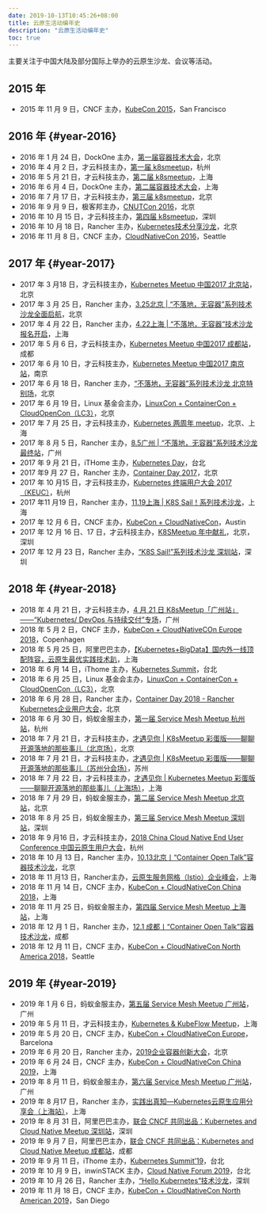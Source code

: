 ```yaml
---
date: 2019-10-13T10:45:26+08:00
title: 云原生活动编年史
description: "云原生活动编年史"
toc: true
---
```


主要关注于中国大陆及部分国际上举办的云原生沙龙、会议等活动。

## 2015 年

- 2015 年 11 月 9 日，CNCF 主办，[KubeCon 2015](https://ti.to/kubecon/kubecon-2015/en)，San Francisco

## 2016 年 {#year-2016}

- 2016 年 1 月 24 日，DockOne 主办，[第一届容器技术大会](http://www.k8smeetup.com/activity/VkrpmKr8M)，北京
- 2016 年 4 月 2 日，才云科技主办，[第一届 k8smeetup](http://www.k8smeetup.com/activity/VJYAErHIM)，杭州
- 2016 年 5 月 21 日，才云科技主办，[第二届 k8smeetup](http://www.k8smeetup.com/activity/VJkfC1eLz)，上海
- 2016 年 6 月 4 日，DockOne 主办，[第二届容器技术大会](http://www.k8smeetup.com/activity/VkrpmKr8M)，上海
- 2016 年 7 月 17 日，才云科技主办，[第三届 k8smeetup](http://www.k8smeetup.com/activity/EJIqMHrIz)，北京
- 2016 年 9 月 9 日，极客邦主办，[CNUTCon 2016](http://www.k8smeetup.com/activity/V12ewKBLG)，北京
- 2016 年 10 月 15 日，才云科技主办，[第四届 k8smeetup](http://www.k8smeetup.com/activity/NkhR7Sr8f)，深圳
- 2016 年 10 月 18 日，Rancher 主办，[Kubernetes技术分享沙龙](http://rancher.huodongxing.com/event/9356465950100)，北京
- 2016 年 11 月 8 日，CNCF 主办，[CloudNativeCon 2016](https://www.cncf.io/event/cloudnativecon-2016/)，Seattle

## 2017 年 {#year-2017}

- 2017 年 3 月18 日，才云科技主办，[Kubernetes Meetup 中国2017 北京站](http://caicloud.huodongxing.com/event/8378827311300)，北京
- 2017 年 3 月 25 日，Rancher 主办，[3.25北京 | “不落地，无容器”系列技术沙龙全面启航](http://rancher.huodongxing.com/event/7378654677300)，北京
- 2017 年 4 月 22 日，Rancher 主办，[4.22上海 | “不落地，无容器”技术沙龙报名开启](http://rancher.huodongxing.com/event/3381853077800)，上海
- 2017 年 5 月 6 日，才云科技主办，[Kubernetes Meetup 中国2017 成都站](http://caicloud.huodongxing.com/event/1385862174100)，成都
- 2017 年 6 月 10 日，才云科技主办，[Kubernetes Meetup 中国2017 南京站](http://caicloud.huodongxing.com/event/5388886925000)，南京
- 2017 年 6 月 18 日，Rancher 主办，[“不落地，无容器”系列技术沙龙 北京特别场](http://rancher.huodongxing.com/event/9390219695900)，北京
- 2017 年 6 月 19 日，Linux 基金会主办，[LinuxCon + ContainerCon + CloudOpenCon（LC3）](http://www.k8smeetup.com/activity/VypCXoDfQ)，北京
- 2017 年 7 月 25 日，才云科技主办，[Kubernetes 两周年 meetup](http://www.k8smeetup.com/activity/V1kvVsBHX)，北京、上海
- 2017 年 8 月 5 日，Rancher 主办，[8.5广州 | “不落地，无容器”系列技术沙龙最终站](http://rancher.huodongxing.com/event/1396788518500)，广州
- 2017 年 9 月 21 日，iTHome 主办，[Kubernetes Day](https://day.ithome.com.tw/kubernetes/)，台北
- 2017 年9 月 27 日，Rancher 主办，[Container Day 2017](http://rancher.huodongxing.com/event/3403299936700)，北京
- 2017 年 10 月15 日，才云科技主办，[Kubernetes 终端用户大会 2017（KEUC）](https://www.doit.com.cn/p/292856.html)，杭州
- 2017 年11 月19 日，Rancher 主办，[11.19上海 | K8S Sail！系列技术沙龙](http://rancher.huodongxing.com/event/8411362388800)，上海
- 2017 年 12 月 6 日，CNCF 主办，[KubeCon + CloudNativeCon](http://events17.linuxfoundation.org/events/kubecon-and-cloudnativecon-north-america)，Austin
- 2017 年 12 月 16 日、17 日，才云科技主办，[K8SMeetup 年中献礼](http://www.huodongxing.com/event/3417110489100)，北京，深圳
- 2017 年 12 月 23 日，Rancher 主办，[“K8S Sail!”系列技术沙龙 深圳站](http://rancher.huodongxing.com/event/7417262471900)，深圳

## 2018 年 {#year-2018}

- 2018 年 4 月 21 日，才云科技主办，[4 月 21 日 K8sMeetup「广州站」——“Kubernetes/ DevOps 与持续交付”专场](https://www.huodongxing.com/event/4435288682600)，广州
- 2018 年 5 月 2 日，CNCF 主办，[KubeCon + CloudNativeCOn Europe 2018](http://events.linuxfoundation.org/events/kubecon-and-cloudnativecon-europe)，Copenhagen
- 2018 年 5 月 25 日，阿里巴巴主办，[【Kubernetes+BigData】国内外一线顶配阵容，云原生最优实践技术趴](http://www.huodongxing.com/event/8491306657000)，上海
- 2018 年 6 月 14 日，iThome 主办，[Kubernetes Summit](https://summit.ithome.com.tw/kubernetes/2018/index.html)，台北
- 2018 年 6 月 25 日，Linux 基金会主办，[LinuxCon + ContainerCon + CloudOpenCon（LC3）](https://www.lfasiallc.com/events/lc3-2018/)，北京
- 2018 年 6 月 28 日，Rancher 主办，[Container Day 2018 - Rancher Kubernetes企业用户大会](https://www.huodongxing.com/event/2443336392200)，北京
- 2018 年 6 月 30 日，蚂蚁金服主办，[第一届 Service Mesh Meetup 杭州站](https://www.servicemesher.com/blog/hangzhou-meetup-20180630/)，杭州
- 2018 年 7 月 21 日，才云科技主办，[才遇见你 | K8sMeetup 彩蛋版——聊聊开源落地的那些事儿（北京场）](http://caicloud.huodongxing.com/event/3445309248900)，北京
- 2018 年 7 月 21 日，才云科技主办，[才遇见你 | K8sMeetup 彩蛋版——聊聊开源落地的那些事儿（苏州分会场）](http://caicloud.huodongxing.com/event/7449077398200)，苏州
- 2018 年 7 月 22 日，才云科技主办，[才遇见你 | Kubernetes Meetup 彩蛋版——聊聊开源落地的那些事儿（上海场）]([http://caicloud.huodongxing.com/event/6445310304200)，上海
- 2018 年 7 月 29 日，蚂蚁金服主办，[第二届 Service Mesh Meetup 北京站](https://www.servicemesher.com/blog/beijing-meetup-20180729/)，北京
- 2018 年 8 月 25 日，蚂蚁金服主办，[第三届 Service Mesh Meetup 深圳站](https://www.servicemesher.com/blog/service-mesh-meetup-shenzhen-20180825/)，深圳
- 2018 年 9 月16 日，才云科技主办，[2018 China Cloud Native End User Conference 中国云原生用户大会](http://huodongxing.com/event/8449630009800)，杭州
- 2018 年 10 月 13 日，Rancher 主办，[10.13北京丨“Container Open Talk”容器技术沙龙](http://rancher.huodongxing.com/event/5458594351600)，北京
- 2018 年 11 月13 日，Rancher主办，[云原生服务网格（Istio）企业峰会](https://www.huodongxing.com/event/2455540018800)，上海
- 2018 年 11 月 14 日，CNCF 主办，[KubeCon + CloudNativeCon China 2018](http://www.lfasiallc.com/kubecon-cloudnativecon-china)，上海
- 2018 年 11 月 25 日，蚂蚁金服主办，[第四届 Service Mesh Meetup 上海站](https://www.servicemesher.com/blog/service-mesh-meetup-shanghai-20181125/)，上海
- 2018 年 12 月 1 日，Rancher 主办，[12.1 成都丨“Container Open Talk”容器技术沙龙](http://huodongxing.com/event/5464251886100)，成都
- 2018 年 12 月 11 日，CNCF 主办，[KubeCon + CloudNativeCon North America 2018](https://events.linuxfoundation.org/events/kubecon-cloudnativecon-north-america-2018/)，Seattle

## 2019 年 {#year-2019}

- 2019 年 1 月 6 日，蚂蚁金服主办，[第五届 Service Mesh Meetup 广州站](https://www.servicemesher.com/blog/service-mesh-meetup-guangzhou-20190106/)，广州
- 2019 年 5 月 11 日，才云科技主办，[Kubernetes & KubeFlow Meetup](http://www.k8smeetup.com/activity/4J7O9@9qU)，上海
- 2019 年 5 月 20 日，CNCF 主办，[KubeCon + CloudNativeCon Europe](https://events19.linuxfoundation.org/events/kubecon-cloudnativecon-europe-2019/)，Barcelona
- 2019 年 6 月 20 日，Rancher 主办，[2019企业容器创新大会](http://huodongxing.com/event/6492600579600)，北京
- 2019 年 6 月 24 日，CNCF 主办，[KubeCon + CloudNativeCon China 2019](https://www.lfasiallc.com/events/kubecon-cloudnativecon-china-2019/)，上海
- 2019 年 8 月 11 日，蚂蚁金服主办，[第六届 Service Mesh Meetup 广州站](https://www.servicemesher.com/blog/service-mesh-meetup-guangzhou-20190811/)，广州
- 2019 年 8 月17 日，Rancher 主办，[实践出真知—Kubernetes云原生应用分享会（上海站）](https://www.huodongxing.com/event/9504522238400)，上海
- 2019 年 8 月 31 日，阿里巴巴主办，[联合 CNCF 共同出品：Kubernetes and Cloud Native Meetup 深圳站](https://www.huodongxing.com/event/7503127706300)，深圳
- 2019 年 9 月 7 日，阿里巴巴主办，[联合 CNCF 共同出品：Kubernetes and Cloud Native Meetup 成都站](https://www.huodongxing.com/event/5503659827200)，成都
- 2019 年 9 月 11 日，iThome 主办，[Kubernetes Summit’19](https://summit.ithome.com.tw/kubernetes/)，台北
- 2019 年 10 月 9 日，inwinSTACK 主办，[Cloud Native Forum 2019]([https://www.open-ecosystem.io](https://www.open-ecosystem.io/))，台北
- 2019 年 10 月 26 日，Rancher 主办，[“Hello Kubernetes”技术沙龙](https://www.huodongxing.com/event/4512616322700)，深圳
- 2019 年 11 月 18 日，CNCF 主办，[KubeCon + CloudNativeCon North American 2019](https://events19.linuxfoundation.org/events/kubecon-cloudnativecon-north-america-2019/)，San Diego

